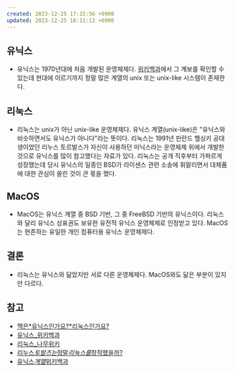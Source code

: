 ```yaml
---
created: 2023-12-25 17:15:56 +0900
updated: 2023-12-25 18:11:13 +0900
---
```


## 유닉스

- 유닉스는 1970년대에 처음 개발된 운영체제다. [위키백과](https://ko.wikipedia.org/wiki/%EC%9C%A0%EB%8B%89%EC%8A%A4)에서 그 계보를 확인할 수 있는데 현대에 이르기까지 정말 많은 계열의 unix 또는 unix-like 시스템이 존재한다.

## 리눅스

- 리눅스는 unix가 아닌 unix-like 운영체제다. 유닉스 계열(unix-like)은 "유닉스와 비슷하면서도 유닉스가 아니다"라는 뜻이다. 리눅스는 1991년 핀란드 헬싱키 공대생이었던 리누스 토르발스가 자신이 사용하던 미닉스라는 운영체제 위에서 개발한 것으로 유닉스를 많이 참고했다는 자료가 있다. 리눅스는 공개 직후부터 가파르게 성장했는데 당시 유닉스의 일종인 BSD가 라이센스 관련 소송에 휘말리면서 대체품에 대한 관심이 쏠린 것이 큰 몫을 했다.

## MacOS

- MacOS는 유닉스 계열 중 BSD 기반, 그 중 FreeBSD 기반의 유닉스이다. 리눅스와 달리 유닉스 상표권도 보유한 유전적 유닉스 운영체제로 인정받고 있다. MacOS는 현존하는 유일한 개인 컴퓨터용 유닉스 운영체제다.

## 결론

- 리눅스는 유닉스와 닮았지만 서로 다른 운영체제다. MacOS와도 닮은 부분이 있지만 다르다.

## 참고

- [맥은*유닉스인가요?*리눅스인가요?](https://www.clien.net/service/board/kin/118544460)
- [유닉스\_위키백과](<https://ko.wikipedia.org/wiki/%EC%9C%A0%EB%8B%89%EC%8A%A4#:~:text=%EC%9C%A0%EB%8B%89%EC%8A%A4(%EC%98%81%EC%96%B4%3A%20Unix)%EB%8A%94,%EC%9A%A9%EC%9C%BC%EB%A1%9C%20%EC%B2%98%EC%9D%8C%20%EA%B0%9C%EB%B0%9C%ED%95%98%EC%98%80%EB%8B%A4.>)
- [리눅스\_나무위키](https://namu.wiki/w/Linux)
- [리누스*토발즈는*정말*리눅스를*창작했을까?](https://zdnet.co.kr/view/?no=00000010068900)
- [유닉스*계열*위키백과](https://ko.wikipedia.org/wiki/%EC%9C%A0%EB%8B%89%EC%8A%A4_%EA%B3%84%EC%97%B4)
